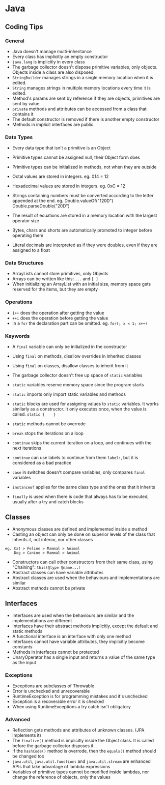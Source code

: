 # Java

## Coding Tips

### General 

- Java doesn't manage multi-inheritance
- Every class has implicitly an empty constructor
- `java.lang` is implicitly in every class
- The garbage collector doesn't dispose primitive variables, only objects. Objects inside
a class are also disposed.
- `StringBuilder` manages strings in a single memory location when it is edited.
- `String` manages strings in multiple memory locations every time it is edited.
- Method's params are sent by reference if they are objects, primitives are sent by value
- `private` methods and attributes can be accessed from a class that contains it
- The default constructor is removed if there is another empty constructor
- Methods in implicit interfaces are public


### Data Types

- Every data type that isn't a primitive is an Object
- Primitive types cannot be assigned null, their Object form does
- Primitive types can be initialized in methods, not when they are outside


- Octal values are stored in integers. eg. 014 = 12
- Hexadecimal values are stored in integers. eg. 0xC = 12
- Strings containing numbers must be converted according to the letter appended at the end.
eg. Double.valueOf("120D") Double.parseDouble("20D")


- The result of ecuations are stored in a memory location with the largest operator size
- Bytes, chars and shorts are automatically promoted to integer before operating them
- Literal decimals are interpreted as if they were doubles, even if they are assigned to a float


### Data Structures

- ArrayLists cannot store primitives, only Objects
- Arrays can be written like this: `...` and `[ ]`
- When initializing an ArrayList with an initial size, memory space gets reserved for the items, but they are empty


### Operations

- `i++` does the operation after getting the value
- `++i` does the operation before getting the value
- In a `for` the declaration part can be omitted. eg. `for(; x < 1; x++)`


### Keywords

- A `final` variable can only be initialized in the constructor
- Using `final` on methods, disallow overrides in inherited classes
- Using `final` on classes, disallow classes to inherit from it


- The garbage collector doesn't free up space of `static` variables
- `static` variables reserve memory space since the program starts
- `static` imports only import static variables and methods
- `static` blocks are used for assigning values to `static` variables. It works similarly
as a constructor. It only executes once, when the value is called. `static {    }`
- `static` methods cannot be overrode


- `break` stops the iterations on a loop
- `continue` skips the current iteration on a loop, and continues with the next iterations
- `continue` can use labels to continue from them `label:`, but it is considered as a bad practice


- `case` in switches doesn't compare variables, only compares `final` variables
- `instanceof` applies for the same class type and the ones that it inherits
- `finally` is used when there is code that always has to be executed, usually after a try and catch blocks


## Classes

- Anonymous classes are defined and implemented inside a method
- Casting an object can only be done on superior levels of the class that inherits it, not inferior, nor other classes
```
eg. Cat > Feline > Mammal > Animal
    Dog > Canine > Mammal > Animal
```
- Constructors can call other constructors from their same class, using "Chaining":
`this(@type @name...)`
- Abstract classes can have variable attributes
- Abstract classes are used when the behaviours and implementations are similar
- Abstract methods cannot be private


## Interfaces

- Interfaces are used when the behaviours are similar and the implementations are different
- Interfaces have their abstract methods implicitly, except the default and static methods
- A functional interface is an interface with only one method
- Interfaces cannot have variable attributes, they implicitly become constants
- Methods in interfaces cannot be protected
- UnaryOperator has a single input and returns a value of the same type as the input

### Exceptions

- Exceptions are subclasses of Throwable
- Error is unchecked and unrecoverable
- RuntimeException is for programming mistakes and it's unchecked
- Exception is a recoverable error it is checked
- When using RuntimeExceptions a try catch isn't obligatory

### Advanced

- Reflection gets methods and attributes of unknown classes. (JPA implements it)
- The `finalize()` method is implicitly inside the Object class. It is called before the 
garbage collector disposes it
- If the `hashCode()` method is overrode, then the `equals()` method should be changed too
- `java.util`, `java.util.functions` and `java.util.stream` are enhanced APIs that take advantage of lambda expressions
- Variables of primitive types cannot be modified inside lambdas, nor change the reference of objects, only the values
